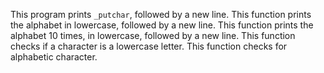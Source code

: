This program prints `_putchar`, followed by a new line.
This function prints the alphabet in lowercase, followed by a new line.
This function prints the alphabet 10 times, in lowercase, followed by a new line.
This function checks if a character is a lowercase letter.
This function checks for alphabetic character.
